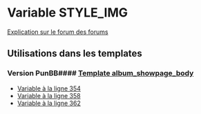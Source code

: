 # Variable STYLE_IMG
[Explication sur le forum des forums](http://forum.forumactif.com/t294113-listing-des-variables#STYLE_IMG)
## Utilisations dans les templates
### Version PunBB#### [Template album_showpage_body](punbb/album_showpage_body.md)
* [Variable à la ligne 354](../punbb/album_showpage_body.tpl#L354)
* [Variable à la ligne 358](../punbb/album_showpage_body.tpl#L358)
* [Variable à la ligne 362](../punbb/album_showpage_body.tpl#L362)